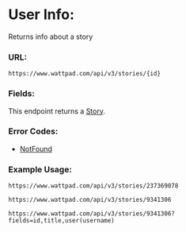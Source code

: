 # User Info:

Returns info about a story

### URL:

`https://www.wattpad.com/api/v3/stories/{id}`

### Fields:

This endpoint returns a [Story](../Data_Types/Story.md).

### Error Codes:

- [NotFound](../General/Error_Codes.md#1017)

### Example Usage:

`https://www.wattpad.com/api/v3/stories/237369078`

`https://www.wattpad.com/api/v3/stories/9341306`

`https://www.wattpad.com/api/v3/stories/9341306?fields=id,title,user(username)`
